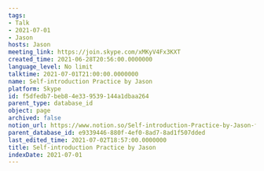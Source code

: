 ```yaml
---
tags:
- Talk
- 2021-07-01
- Jason
hosts: Jason
meeting_link: https://join.skype.com/xMKyV4Fx3KXT
created_time: 2021-06-28T20:56:00.0000000
language_level: No limit
talktime: 2021-07-01T21:00:00.0000000
name: Self-introduction Practice by Jason
platform: Skype
id: f5dfedb7-beb8-4e33-9539-144a1dbaa264
parent_type: database_id
object: page
archived: false
notion_url: https://www.notion.so/Self-introduction-Practice-by-Jason-f5dfedb7beb84e339539144a1dbaa264
parent_database_id: e9339446-880f-4ef0-8ad7-8ad1f507dded
last_edited_time: 2021-07-02T18:57:00.0000000
title: Self-introduction Practice by Jason
indexDate: 2021-07-01
---
```







